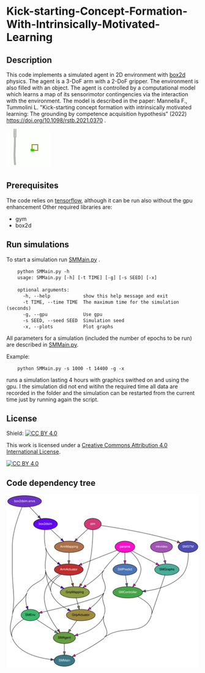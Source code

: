 # Kick-starting-Concept-Formation-With-Intrinsically-Motivated-Learning

## Description
This code implements a simulated agent in 2D environment with [box2d](https://box2d.org/) physics. The agent is a 3-DoF arm with a 2-DoF gripper. The environment is also filled with an object. The agent is controlled by a computational model which learns a map of its sensorimotor contingencies via the interaction with the environment. The model is described in the paper: Mannella F., Tummolini L. "Kick-starting concept formation with intrinsically motivated learning: The grounding by competence acquisition hypothesis" (2022) https://doi.org/10.1098/rstb.2021.0370 .

![alt text](https://github.com/francesco-mannella/Kick-starting-Concept-Formation-With-Intrinsically-Motivated-Learning/blob/main/docs/demo.gif?raw=true)

## Prerequisites

The code relies on [tensorflow](https://www.tensorflow.org), although it can be run also without the gpu enhancement
Other required libraries are:
  * gym
  * box2d
  
## Run simulations

To start a simulation run [SMMain.py](https://github.com/francesco-mannella/Kick-starting-Concept-Formation-With-Intrinsically-Motivated-Learning/blob/main/src/SMMain.py) . 

        python SMMain.py -h
        usage: SMMain.py [-h] [-t TIME] [-g] [-s SEED] [-x]

        optional arguments:
          -h, --help            show this help message and exit
          -t TIME, --time TIME  The maximum time for the simulation (seconds)
          -g, --gpu             Use gpu
          -s SEED, --seed SEED  Simulation seed
          -x, --plots           Plot graphs

All parameters for a simulation (included the number of epochs to be run) are described in [SMMain.py](https://github.com/francesco-mannella/Kick-starting-Concept-Formation-With-Intrinsically-Motivated-Learning/blob/main/src/params.py). 

Example:
  
        python SMMain.py -s 1000 -t 14400 -g -x  

runs a simulation lasting 4 hours with graphics swithed on and using the gpu. I the simulation did not end witihn the required time all data are recorded in the folder and the simulation can be restarted from the current time just by running again the script. 
            
## License

Shield: [![CC BY 4.0][cc-by-shield]][cc-by]

This work is licensed under a
[Creative Commons Attribution 4.0 International License][cc-by].

[![CC BY 4.0][cc-by-image]][cc-by]

[cc-by]: http://creativecommons.org/licenses/by/4.0/
[cc-by-image]: https://i.creativecommons.org/l/by/4.0/88x31.png
[cc-by-shield]: https://img.shields.io/badge/License-CC%20BY%204.0-lightgrey.svg

## Code dependency tree

![Code dependency tree](https://github.com/francesco-mannella/Kick-starting-Concept-Formation-With-Intrinsically-Motivated-Learning/blob/main/docs/dependency_tree.svg?raw=true)

